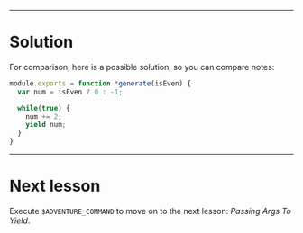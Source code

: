----

# Solution

For comparison, here is a possible solution, so you can compare notes:

```js
module.exports = function *generate(isEven) {
  var num = isEven ? 0 : -1;

  while(true) {
    num += 2;
    yield num;
  }
}
```

----

# Next lesson

Execute `$ADVENTURE_COMMAND` to move on to the next lesson: _Passing Args To Yield_.
